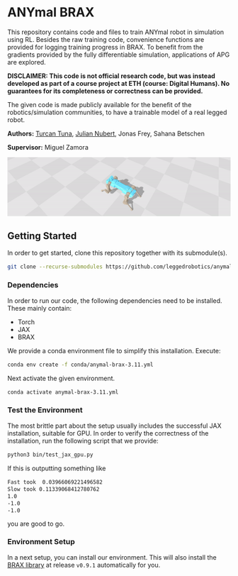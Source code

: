 # ANYmal BRAX
This repository contains code and files to train ANYmal robot in simulation using RL. 
Besides the raw training code, convenience functions are provided for logging training progress in BRAX. 
To benefit from the gradients provided by the fully differentiable simulation, applications of APG are explored.

**DISCLAIMER: This code is not official research code, but was instead developed as part of a course project at ETH (course: Digital Humans). No guarantees for its completeness or correctness can be provided.**

The given code is made publicly available for the benefit of the robotics/simulation communities, to have a trainable model of a real legged robot.

**Authors:** [Turcan Tuna](https://www.turcantuna.com/), [Julian Nubert](https://www.juliannubert.com), Jonas Frey, Sahana Betschen

**Supervisor:** Miguel Zamora

![title_img](images/anymal_running.gif)

## Getting Started
In order to get started, clone this repository together with its submodule(s).

```bash
git clone --recurse-submodules https://github.com/leggedrobotics/anymal_brax.git
```

### Dependencies
In order to run our code, the following dependencies need to be installed. These mainly contain:
* Torch
* JAX
* BRAX

We provide a conda environment file to simplify this installation. Execute:
```bash
conda env create -f conda/anymal-brax-3.11.yml
```
Next activate the given environment.
```bash
conda activate anymal-brax-3.11.yml
```

### Test the Environment
The most brittle part about the setup usually includes the successful JAX installation, suitable for GPU. In order to verify the correctness of the installation, run the following script that we provide:
```bash
python3 bin/test_jax_gpu.py
```
If this is outputting something like
```
Fast took  0.03966069221496582
Slow took 0.11339068412780762
1.0
-1.0
-1.0
```
you are good to go.

### Environment Setup
In a next setup, you can install our environment. This will also install the [BRAX library](https://github.com/google/brax/tree/v0.9.1) at release `v0.9.1` automatically for you.
```bash

```